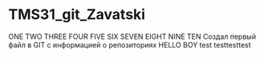# TMS31_git_Zavatski
ONE TWO THREE FOUR FIVE SIX SEVEN EIGHT NINE TEN
Создал первый файл в GIT c информацией о репозиториях
HELLO BOY
test
testtesttest